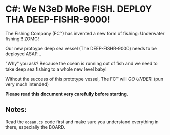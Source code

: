 C#: We N3eD MoRe F!SH. DEPL0Y THA DEEP-FISHR-9000!
====================

The  Fishing Company (FC™) has invented a new form of fishing: Underwater fishing!!! ZOMG!

Our new protoype deep sea vessel (The DEEP-FISHR-9000) needs to be deployed ASAP... 

"Why" you ask? Because the ocean is running out of fish and we need to take deep sea fishing to a whole new level baby!

Without the success of this prototype vessel, The FC™ will *GO UNDER*! (pun very much intended)


**Please read this document very carefully before starting.**

## Notes:

Read the `ocean.cs` code first and make sure you understand everything in there, especially the BOARD.

